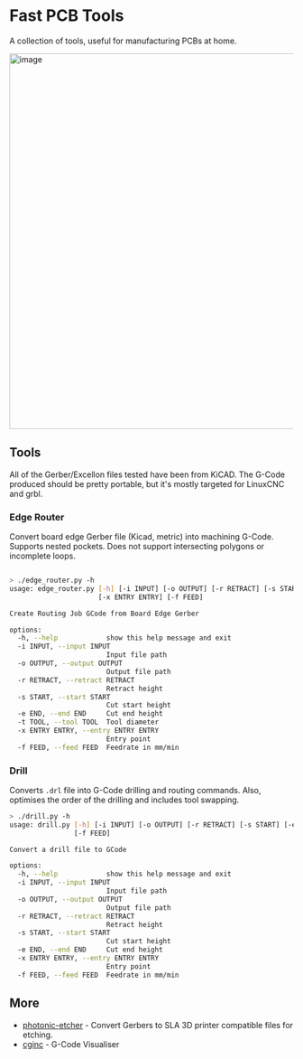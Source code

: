 # Fast PCB Tools
A collection of tools, useful for manufacturing PCBs at home.

<img width="665" alt="image" src="https://github.com/user-attachments/assets/c3eccb25-fea1-43d2-80e8-88e24e5eb7a0" />

## Tools
All of the Gerber/Excellon files tested have been from KiCAD.
The G-Code produced should be pretty portable, but it's mostly targeted for LinuxCNC and grbl.

### Edge Router
Convert board edge Gerber file (Kicad, metric) into machining G-Code. Supports nested pockets. Does not support intersecting polygons or incomplete loops.
```sh

> ./edge_router.py -h
usage: edge_router.py [-h] [-i INPUT] [-o OUTPUT] [-r RETRACT] [-s START] [-e END] [-t TOOL]
                      [-x ENTRY ENTRY] [-f FEED]

Create Routing Job GCode from Board Edge Gerber

options:
  -h, --help            show this help message and exit
  -i INPUT, --input INPUT
                        Input file path
  -o OUTPUT, --output OUTPUT
                        Output file path
  -r RETRACT, --retract RETRACT
                        Retract height
  -s START, --start START
                        Cut start height
  -e END, --end END     Cut end height
  -t TOOL, --tool TOOL  Tool diameter
  -x ENTRY ENTRY, --entry ENTRY ENTRY
                        Entry point
  -f FEED, --feed FEED  Feedrate in mm/min
```

### Drill
Converts `.drl` file into G-Code drilling and routing commands. Also, optimises the order of the drilling and includes tool swapping.

```sh
> ./drill.py -h
usage: drill.py [-h] [-i INPUT] [-o OUTPUT] [-r RETRACT] [-s START] [-e END] [-x ENTRY ENTRY]
                [-f FEED]

Convert a drill file to GCode

options:
  -h, --help            show this help message and exit
  -i INPUT, --input INPUT
                        Input file path
  -o OUTPUT, --output OUTPUT
                        Output file path
  -r RETRACT, --retract RETRACT
                        Retract height
  -s START, --start START
                        Cut start height
  -e END, --end END     Cut end height
  -x ENTRY ENTRY, --entry ENTRY ENTRY
                        Entry point
  -f FEED, --feed FEED  Feedrate in mm/min
```
## More
 - [photonic-etcher](https://github.com/Andrew-Dickinson/photonic-etcher) - Convert Gerbers to SLA 3D printer compatible files for etching.
 - [cginc](https://github.com/BogdanTheGeek/cginc) - G-Code Visualiser

